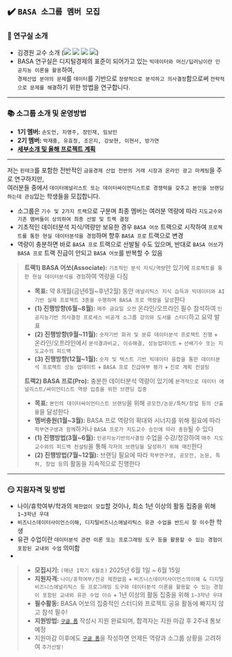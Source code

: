 ## ✔️ `BASA 소그룹 멤버 모집`

### :office: 연구실 소개
- 김경원 교수 소개 (<a href="https://sites.google.com/view/thekimk" target="_blank"><img src="https://img.shields.io/badge/Homepage-4285F4?style=flat-square&logo=Google&logoColor=white"/></a> <a href="https://scholar.google.com/citations?hl=ko&user=nHPe-4UAAAAJ&view_op=list_works&sortby=pubdate" target="_blank"><img src="https://img.shields.io/badge/Google Scholar-4285F4?style=flat-square&logo=Google Scholar&logoColor=white"/></a> <a href="https://www.youtube.com/channel/UCEYxJNI5dhnn_CdC9BEWTuA" target="_blank"><img src="https://img.shields.io/badge/YouTube-FF0000?style=flat-square&logo=YouTube&logoColor=white"/></a> <a href="https://github.com/thekimk" target="_blank"><img src="https://img.shields.io/badge/Github-181717?style=flat-square&logo=Github&logoColor=white"/></a>)
- BASA 연구실은 디지털경제의 표준이 되어가고 있는 `빅데이터와 머신/딥러닝이란 인공지능 이론을 활용`하여,     
`경제산업 분야의 문제`를 `데이터`를 기반으로 `정량적으로 분석하고 의사결정`함으로써 `전략적으로 문제를 해결`하기 위한 방법을 연구합니다.    

---

### :books: 소그룹 소개 및 운영방법
- **1기 멤버:** `손도언, 차명주, 장민재, 임보민`
- **2기 멤버:** `박재흥, 유효정, 조은지, 강보현, 이현서, 방가연`
- [**세부소개 및 올해 프로젝트 계획**](https://github.com/thekimk/BASA-Research/blob/main/%5BDocument%5D/BASA_Introduction_20250101.pdf)

---

저는 `핀테크`를 포함한 전반적인 `금융경제 산업 전반의 거래 시장과 온라인 광고 마케팅`을 주로 연구하지만,     
여러분들 중에서 `데이터애널리스트 또는 데이터싸이언티스트로 경쟁력을 갖추고 본인을 브랜딩하는데 관심`있는 학생들을 모집합니다.     

- 소그룹은 `기수 및 2가지 트랙`으로 구분며 최종 멤버는 여러분 역량에 따라 `지도교수와 기존 멤버들이 상의하여 최종 선발 및 트랙 결정`     
- 기초적인 데이터분석 지식/역량만 보유한 경우 `BASA 어쏘` 트랙으로 시작하여 `프로젝트를 통한 현실 데이터분석을 경험`하며 향후 `BASA 프로` 트랙으로 변경     
- 역량이 충분하면 바로 `BASA 프로` 트랙으로 선발될 수도 있으며, 반대로 `BASA 어쏘`가 `BASA 프로` 트랙 진급이 안되고 `BASA 어쏘`를 반복할 수 있음     

> **트랙1) BASA 어쏘(Associate):** `기초적인 분석 지식/역량`만 있기에 `프로젝트를 통한 현실 데이터분석을 경험`하여 역량을 다짐
>
> - **목표:** 약 8개월(금년6월~후년2월) 동안 `애널리틱스 지식 습득과 빅데이터와 AI기반 실제 프로젝트 3종을 수행하며 BASA 프로 역량을 달성`한다
> - **(1) 진행방향(6월~8월):** `매주 금요일 오전` 온라인/오프라인 필수 참석하여 `인공지능기반 의사결정 프로세스 비공개 소그룹 강의와 도서를 스터디`하고 요약 발표
> - **(2) 진행방향(9월~11월):** `숫자기반 회귀 및 분류 데이터분석 프로젝트 진행` + 온라인/오프라인에서 `분석결과비교, 이슈해결, 성능업데이트` + `선배기수 또는 지도교수의 피드백`
> - **(3) 진행방향(12월~1월):** `숫자 및 텍스트 기반 빅데이터 융합을 통한 데이터분석 프로젝트 성능 업데이트` + `BASA 프로 진급여부 평가` + `진로 계획 컨설팅`
>
> **트랙2) BASA 프로(Pro):** 충분한 데이터분석 역량이 있기에 `본격적으로 데이터 애널리스트/싸이언티스트 역량 입증을 위한 브랜딩 집중` 
>
> - **목표:** `본인의 데이터싸이언티스트 브랜딩`을 위해 `공모전/논문/특허/창업 등의 산출물`을 달성한다
> - **멤버충원(1월~3월):** BASA 프로 역량의 확대와 시너지를 위해 필요에 따라 `학부연구생과 함께`하거나 `BASA 프로가 지도교수 승인에 따라 충원`될 수 있다 
> - **(1) 진행방법(3월~6월):** `인공지능기반의사결정` 수업을 수강/청강하여 `매주 지도교수와의 피드백 컨설팅`을 통해 `각자의 브랜딩을 달성하기 위해 매진`한다
> - **(2) 진행방법(7월~12월):** 브랜딩 필요에 따라 `학부연구생, 공모전, 논문, 특허, 창업 등`의 활동을 지속적으로 진행한다
  
---

### :smirk: 지원자격 및 방법

- 나이/휴학여부/학과의 `제한없이 모집`할 것이나, 최소 1년 이상의 활동 집중을 위해 `1~3학년 우대`
- `비즈니스데이터사이언스이해, 디지털비즈니스애널리틱스 유관 수업을 반드시 잘 이수`한 학생
- 유관 수업이란 `데이터분석 관련 이론 또는 프로그래밍 도구 등을 활용할 수 있는 경험이 포함된 교내외 수업` 의미함
- 
> - **모집시기:** `(매년 1학기 6월초)` 2025년 6월 1일 ~ 6월 15일
> - **지원자격:** `나이/휴학여부/전공 제한없음` + `비즈니스데이터사이언스의이해 & 디지털비즈니스애널리틱스 등 프로그래밍 도구와 데이터분석 이론을 활용할 수 있는 경험이 포함된 교내외 유관 수업 이슈` + 1년 이상의 활동 집중을 위해 `1~3학년 우대`
> - **필수활동:** BASA 어쏘의 집중적인 스터디와 프로젝트 공유 활동에 빠지지 않고 참석 필수! 
> - **지원방법:** [`구글 폼`](https://docs.google.com/forms/d/e/1FAIpQLScWGLWgGfGMFT8fkvSRSA-bgmcd6IUw1TA234tH05XEQOQCzw/viewform) 작성시 지원 완료되며, 합격자는 지원 마감 후 2주내 통보 예정
> - 지원마감 이후에도 [`구글 폼`](https://docs.google.com/forms/d/e/1FAIpQLScWGLWgGfGMFT8fkvSRSA-bgmcd6IUw1TA234tH05XEQOQCzw/viewform)을 작성하면 언제든 역량과 소그룹 상황을 고려하여 `추가선발!`
